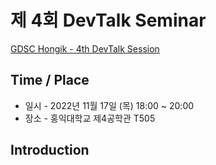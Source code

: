 # 제 4회 DevTalk Seminar

[GDSC Hongik - 4th DevTalk Session]()

## Time / Place

- 일시 - 2022년 11월 17일 (목) 18:00 ~ 20:00
- 장소 - 홍익대학교 제4공학관 T505

## Introduction

<table>
</table>
